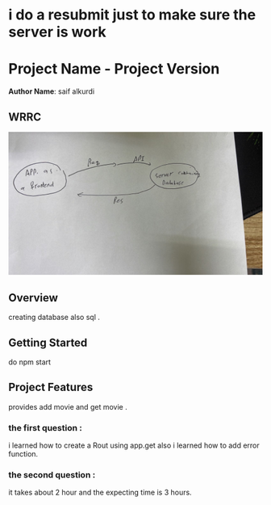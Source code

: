 # i do a resubmit just to make sure the server is work

# Project Name - Project Version

**Author Name**: saif alkurdi

## WRRC
![lap15 img](./lap15.jpg)


## Overview
creating database also sql .
## Getting Started
do npm start

## Project Features
provides add movie and get movie .

### the first question : 
i learned how to create a Rout using app.get also i learned how to add error function.

### the second question :
it takes about 2 hour and the expecting time is 3 hours.
